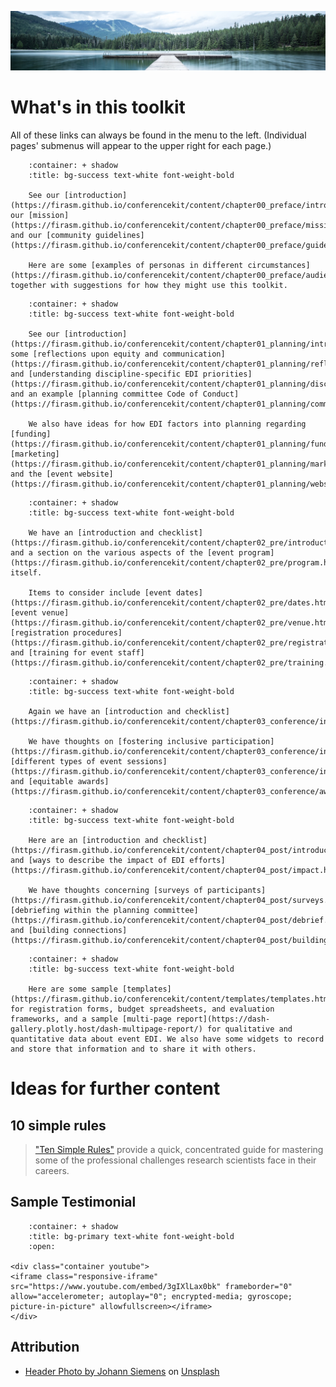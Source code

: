 ![](../images/header.jpg)

# What's in this toolkit 

All of these links can always be found in the menu to the left. (Individual pages' submenus will appear to the upper right for each page.)

```{dropdown} Why does this website exist? Who made it?
    :container: + shadow
    :title: bg-success text-white font-weight-bold

    See our [introduction](https://firasm.github.io/conferencekit/content/chapter00_preface/introduction.html), our [mission](https://firasm.github.io/conferencekit/content/chapter00_preface/mission.html), and our [community guidelines](https://firasm.github.io/conferencekit/content/chapter00_preface/guidelines.html).

    Here are some [examples of personas in different circumstances](https://firasm.github.io/conferencekit/content/chapter00_preface/audience.html) together with suggestions for how they might use this toolkit.
```

```{dropdown} How should we form the planning committee? What should we think about well before the event?
    :container: + shadow
    :title: bg-success text-white font-weight-bold

    See our [introduction](https://firasm.github.io/conferencekit/content/chapter01_planning/introduction.html), some [reflections upon equity and communication](https://firasm.github.io/conferencekit/content/chapter01_planning/reflections.html) and [understanding discipline-specific EDI priorities](https://firasm.github.io/conferencekit/content/chapter01_planning/disciplines.html), and an example [planning committee Code of Conduct](https://firasm.github.io/conferencekit/content/chapter01_planning/committee_conduct.html).

    We also have ideas for how EDI factors into planning regarding [funding](https://firasm.github.io/conferencekit/content/chapter01_planning/funding.html), [marketing](https://firasm.github.io/conferencekit/content/chapter01_planning/marketing.html), and the [event website](https://firasm.github.io/conferencekit/content/chapter01_planning/website.html).
```

```{dropdown} What should we keep in mind before the event regarding logistics?
    :container: + shadow
    :title: bg-success text-white font-weight-bold

    We have an [introduction and checklist](https://firasm.github.io/conferencekit/content/chapter02_pre/introduction.html), and a section on the various aspects of the [event program](https://firasm.github.io/conferencekit/content/chapter02_pre/program.html) itself.

    Items to consider include [event dates](https://firasm.github.io/conferencekit/content/chapter02_pre/dates.html), [event venue](https://firasm.github.io/conferencekit/content/chapter02_pre/venue.html), [registration procedures](https://firasm.github.io/conferencekit/content/chapter02_pre/registration.html), and [training for event staff](https://firasm.github.io/conferencekit/content/chapter02_pre/training.html).
```

```{dropdown} What should we keep in mind during the event itself?
    :container: + shadow
    :title: bg-success text-white font-weight-bold

    Again we have an [introduction and checklist](https://firasm.github.io/conferencekit/content/chapter03_conference/introduction.html).

    We have thoughts on [fostering inclusive participation](https://firasm.github.io/conferencekit/content/chapter03_conference/inclusive_participation.html), [different types of event sessions](https://firasm.github.io/conferencekit/content/chapter03_conference/inclusive_participation.html), and [equitable awards](https://firasm.github.io/conferencekit/content/chapter03_conference/awards.html).
```

```{dropdown} How can we evaluate our event's EDI? How can we preserve and build upon lessons for future events?
    :container: + shadow
    :title: bg-success text-white font-weight-bold

    Here are an [introduction and checklist](https://firasm.github.io/conferencekit/content/chapter04_post/introduction.html), and [ways to describe the impact of EDI efforts](https://firasm.github.io/conferencekit/content/chapter04_post/impact.html).

    We have thoughts concerning [surveys of participants](https://firasm.github.io/conferencekit/content/chapter04_post/surveys.html), [debriefing within the planning committee](https://firasm.github.io/conferencekit/content/chapter04_post/debrief.html), and [building connections](https://firasm.github.io/conferencekit/content/chapter04_post/building_connections.html).
```

```{dropdown} Are there some tools and templates we can use, to not reinvent the wheel?
    :container: + shadow
    :title: bg-success text-white font-weight-bold

    Here are some sample [templates](https://firasm.github.io/conferencekit/content/templates/templates.html) for registration forms, budget spreadsheets, and evaluation frameworks, and a sample [multi-page report](https://dash-gallery.plotly.host/dash-multipage-report/) for qualitative and quantitative data about event EDI. We also have some widgets to record and store that information and to share it with others.
```

# Ideas for further content

## 10 simple rules 

> ["Ten Simple Rules"](https://collections.plos.org/collection/ten-simple-rules/) provide a quick, concentrated guide for mastering some of the professional challenges research scientists face in their careers.

## Sample Testimonial

```{dropdown} Testimonial from conference
    :container: + shadow
    :title: bg-primary text-white font-weight-bold
    :open:

<div class="container youtube">
<iframe class="responsive-iframe" src="https://www.youtube.com/embed/3gIXlLax0bk" frameborder="0" allow="accelerometer; autoplay="0"; encrypted-media; gyroscope; picture-in-picture" allowfullscreen></iframe>
</div>
```

## Attribution 

- [Header Photo by Johann Siemens](https://unsplash.com/@johannsiemens?utm_source=unsplash&amp;utm_medium=referral&amp;utm_content=creditCopyText) on [Unsplash](https://unsplash.com/s/photos/scenery?utm_source=unsplash&amp;utm_medium=referral&amp;utm_content=creditCopyText)
